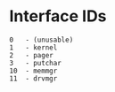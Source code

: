 # Interface IDs

```
0   - (unusable)
1   - kernel
2   - pager
3   - putchar
10  - memmgr
11  - drvmgr
```
